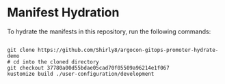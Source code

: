 
# Manifest Hydration

To hydrate the manifests in this repository, run the following commands:

```shell

git clone https://github.com/Shirly8/argocon-gitops-promoter-hydrate-demo
# cd into the cloned directory
git checkout 37780a00d55bdae05cad70f05509a96214e1f067
kustomize build ./user-configuration/development
```